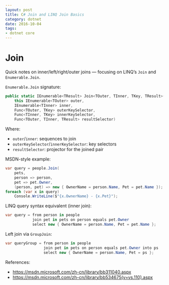 ```yaml
---
layout: post
title: C# Join and LINQ Join Basics
category: dotnet
date: 2016-10-04
tags:
- dotnet core
---
```

# Join

Quick notes on inner/left/right/outer joins — focusing on LINQ’s `Join` and `Enumerable.Join`.

`Enumerable.Join` signature:

```csharp
public static IEnumerable<TResult> Join<TOuter, TInner, TKey, TResult>(
    this IEnumerable<TOuter> outer,
    IEnumerable<TInner> inner,
    Func<TOuter, TKey> outerKeySelector,
    Func<TInner, TKey> innerKeySelector,
    Func<TOuter, TInner, TResult> resultSelector)
```

Where:

- `outer`/`inner`: sequences to join
- `outerKeySelector`/`innerKeySelector`: key selectors
- `resultSelector`: projector for the joined pair

MSDN-style example:

```csharp
var query = people.Join(
    pets,
    person => person,
    pet => pet.Owner,
    (person, pet) => new { OwnerName = person.Name, Pet = pet.Name });
foreach (var x in query)
    Console.WriteLine($"{x.OwnerName} - {x.Pet}");
```

LINQ query syntax equivalent (inner join):

```csharp
var query = from person in people
            join pet in pets on person equals pet.Owner
            select new { OwnerName = person.Name, Pet = pet.Name };
```

Left join via `GroupJoin`:

```csharp
var queryGroup = from person in people
                 join pet in pets on person equals pet.Owner into ps
                 select new { OwnerName = person.Name, Pet = ps };
```

References:
- https://msdn.microsoft.com/zh-cn/library/bb311040.aspx
- https://msdn.microsoft.com/zh-cn/library/bb534675(v=vs.110).aspx

